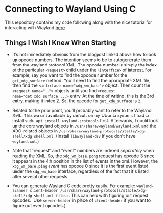 Connecting to Wayland Using C
=============================

This repository contains my code following along with the nice tutorial for
interacting with Wayland [here](https://gaultier.github.io/blog/wayland_from_scratch.html).

Things I Wish I Knew When Starting
----------------------------------

 - It's not immediately obvious from the blogpost linked above how to look up
   opcode numbers.  The intention seems to be to autogenerate them from the
   wayland protocol XML. The opcode number is simply the index of the
   particular `<request>` child under the `<interface>` of interest. For
   example, say you want to find the opcode number for the `get_xdg_surface`
   method. You'll need to find the appropriate XML file, then find the
   `<interface name="xdg_wm_base">` object. Then count the
   `<request name="..">` objects until you find `<request name="get_xdg_surface ...>`
   entry. At the time of writing, this is the 3rd entry, making it index 2. So,
   the opcode for `get_xdg_surface` is `2`.

 - Related to the prior point, you'll probably want to refer to the Wayland
   XML. This wasn't available by default on my Ubuntu system. I had to install
   `sudo apt install wayland-protocols` first. Afterwards, I could look up the
   core wayland objects in `/usr/share/wayland/wayland.xml` and the XDG-related
   objects in `/usr/share/wayland-protocols/stable/xdg-shell/xdg-shell.xml`.
   (Install `libwayland-dev` if you don't have `wayland.xml`.)

 - Note that "request" and "event" numbers are indexed _separately_ when
   reading the XML. So, the `xdg_wm_base.pong` request has opcode 3 since it
   appears in the 4th position in the list of events in the xml. However, the
   `xdg_wm_base.ping` _event_ has opcode 0 since it is the first event listed
   under the `xdg_wm_base` interface, regardless of the fact that it's listed
   after several other requests.

 - You can generate Wayland C code pretty easily. For example:
   `wayland-scanner client-header /usr/share/wayland-protocols/stable/xdg-shell/xdg-shell.xml file.c`.
   This can help with figuring out request opcodes. (Use `server-header` in
   place of `client-header` if you want to figure out event opcodes.)

